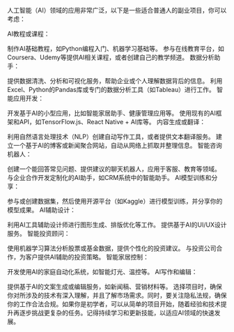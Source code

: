 人工智能（AI）领域的应用非常广泛，以下是一些适合普通人的副业项目，你可以考虑：

AI教程或课程：

制作AI基础教程，如Python编程入门、机器学习基础等。
参与在线教育平台，如Coursera、Udemy等提供AI相关课程，或者创建自己的教学频道。
数据分析助手：

提供数据清洗、分析和可视化服务，帮助企业或个人理解数据背后的信息。
利用Excel、Python的Pandas库或专门的数据分析工具（如Tableau）进行工作。
智能应用开发：

开发基于AI的小型应用，比如智能家居助手、健康管理应用等。
使用现有的AI框架和API，如TensorFlow.js、React Native + AI库等。
内容生成或翻译：

利用自然语言处理技术（NLP）创建自动写作工具，或者提供文本翻译服务。
建立一个基于AI的博客或新闻聚合网站，自动从网络上抓取并整理信息。
智能咨询机器人：

创建一个能回答常见问题、提供建议的聊天机器人，应用于客服、教育等领域。
与企业合作开发定制化的AI助手，如CRM系统中的智能助手。
AI模型训练和分享：

参与或创建数据集，然后使用开源平台（如Kaggle）进行模型训练，并分享你的模型成果。
AI辅助设计：

利用AI工具辅助设计师进行图形生成、排版优化等工作。
提供基于AI的UI/UX设计服务。
智能投资顾问：

使用机器学习算法分析股票或基金数据，提供个性化的投资建议。
与投资公司合作，为客户提供AI辅助的投资策略。
智能家居控制：

开发使用AI的家庭自动化系统，如智能灯光、温控等。
AI写作和编辑：

提供基于AI的文案生成或编辑服务，如新闻稿、营销材料等。
选择项目时，确保你对所涉及的技术有深入理解，并且了解市场需求。同时，要关注隐私法规，确保你的工作合法合规。如果你是初学者，可以从简单的项目开始，随着经验和技术提升再逐步挑战更复杂的任务。记得持续学习和更新技能，以适应AI领域的快速发展。